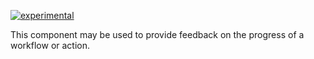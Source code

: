[![experimental](http://badges.github.io/stability-badges/dist/experimental.svg)](http://github.com/badges/stability-badges)

This component may be used to provide feedback on the progress of a workflow or action.
